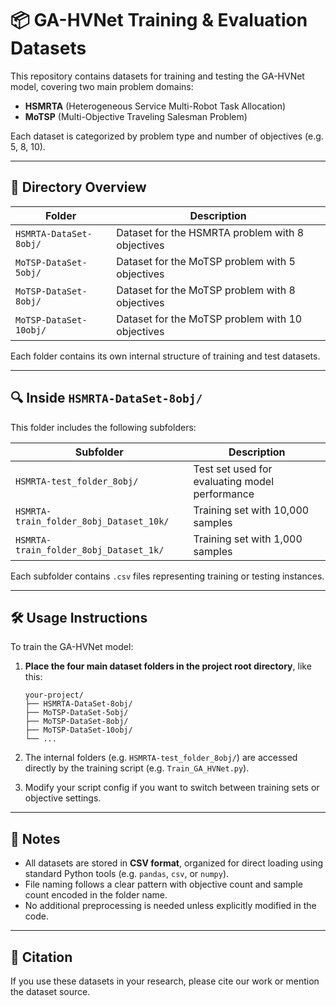 # 📦 GA-HVNet Training & Evaluation Datasets

This repository contains datasets for training and testing the GA-HVNet model, covering two main problem domains:

- **HSMRTA** (Heterogeneous Service Multi-Robot Task Allocation)
- **MoTSP** (Multi-Objective Traveling Salesman Problem)

Each dataset is categorized by problem type and number of objectives (e.g. 5, 8, 10).

---

## 📁 Directory Overview

| Folder | Description |
|--------|-------------|
| `HSMRTA-DataSet-8obj/` | Dataset for the HSMRTA problem with 8 objectives |
| `MoTSP-DataSet-5obj/` | Dataset for the MoTSP problem with 5 objectives |
| `MoTSP-DataSet-8obj/` | Dataset for the MoTSP problem with 8 objectives |
| `MoTSP-DataSet-10obj/` | Dataset for the MoTSP problem with 10 objectives |

Each folder contains its own internal structure of training and test datasets.

---

## 🔍 Inside `HSMRTA-DataSet-8obj/`

This folder includes the following subfolders:

| Subfolder                               | Description                                    |
|-----------------------------------------|------------------------------------------------|
| `HSMRTA-test_folder_8obj/`              | Test set used for evaluating model performance |
| `HSMRTA-train_folder_8obj_Dataset_10k/` | Training set with 10,000 samples               |
| `HSMRTA-train_folder_8obj_Dataset_1k/`  | Training set with 1,000 samples                |

Each subfolder contains `.csv` files representing training or testing instances.

---

## 🛠️ Usage Instructions

To train the GA-HVNet model:

1. **Place the four main dataset folders in the project root directory**, like this:

    ```
    your-project/
    ├── HSMRTA-DataSet-8obj/
    ├── MoTSP-DataSet-5obj/
    ├── MoTSP-DataSet-8obj/
    ├── MoTSP-DataSet-10obj/
    └── ...
    ```

2. The internal folders (e.g. `HSMRTA-test_folder_8obj/`) are accessed directly by the training script (e.g. `Train_GA_HVNet.py`).

3. Modify your script config if you want to switch between training sets or objective settings.

---

## 💬 Notes

- All datasets are stored in **CSV format**, organized for direct loading using standard Python tools (e.g. `pandas`, `csv`, or `numpy`).
- File naming follows a clear pattern with objective count and sample count encoded in the folder name.
- No additional preprocessing is needed unless explicitly modified in the code.

---

## 📢 Citation

If you use these datasets in your research, please cite our work or mention the dataset source.
